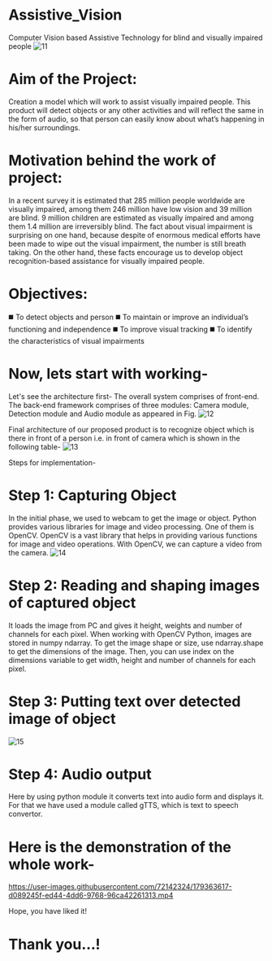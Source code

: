 # Assistive_Vision
Computer Vision based Assistive Technology for blind and visually impaired people
![11](https://user-images.githubusercontent.com/72142324/179363419-e2a1dfba-9dc2-401c-ab3b-f385e9ddd552.png)

# Aim of the Project:
Creation a model which will work to assist visually impaired people. This product will detect objects or any other activities and will reflect the same in the form of audio, so that person can easily know about what’s happening in his/her surroundings.

# Motivation behind the work of project:
In a recent survey it is estimated that 285 million people worldwide are visually impaired, among them 246 million have low vision and 39 million are blind. 9 million children are estimated as visually impaired and among them 1.4 million are irreversibly blind. The fact about visual impairment is surprising on one hand, because despite of enormous medical efforts have been made to wipe out the visual impairment, the number is still breath taking. On the other hand, these facts encourage us to develop object recognition-based assistance for visually impaired people.

# Objectives:
◼️ To detect objects and person 
◼️ To maintain or improve an individual’s functioning and independence 
◼️ To improve visual tracking 
◼️ To identify the characteristics of visual impairments

# Now, lets start with working-
Let's see the architecture first- The overall system comprises of front-end. The back-end framework comprises of three modules: Camera module, Detection module and Audio module as appeared in Fig.
![12](https://user-images.githubusercontent.com/72142324/179363505-a7d4e7e9-9922-42f3-94c8-a6b97e900ca4.jpg)

Final architecture of our proposed product is to recognize object which is there in front of a person i.e. in front of camera which is shown in the following table-
![13](https://user-images.githubusercontent.com/72142324/179363532-0ce0b16b-8891-4310-9674-b10b813067b6.png)

Steps for implementation-

# Step 1: Capturing Object
In the initial phase, we used to webcam to get the image or object. Python provides various libraries for image and video processing. One of them is OpenCV. OpenCV is a vast library that helps in providing various functions for image and video operations. With OpenCV, we can capture a video from the camera.
![14](https://user-images.githubusercontent.com/72142324/179363551-7fcf9d49-dfca-499e-8b20-d2c50df09de9.jpg)

# Step 2: Reading and shaping images of captured object
It loads the image from PC and gives it height, weights and number of channels for each pixel. When working with OpenCV Python, images are stored in numpy ndarray. To get the image shape or size, use ndarray.shape to get the dimensions of the image. Then, you can use index on the dimensions variable to get width, height and number of channels for each pixel.

# Step 3: Putting text over detected image of object
![15](https://user-images.githubusercontent.com/72142324/179363586-268e3491-94a6-422c-a23f-bdd067b3ccb2.jpg)

# Step 4: Audio output
Here by using python module it converts text into audio form and displays it. For that we have used a module called gTTS, which is text to speech convertor.

# Here is the demonstration of the whole work-


https://user-images.githubusercontent.com/72142324/179363617-d089245f-ed44-4dd6-9768-96ca42261313.mp4

Hope, you have liked it!

# Thank you...!


